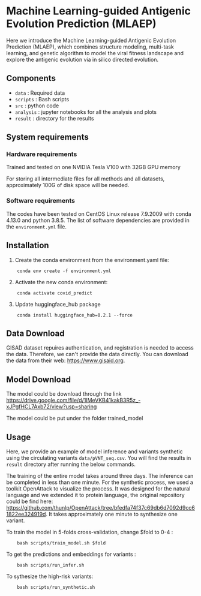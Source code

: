 # Machine Learning-guided Antigenic Evolution Prediction (MLAEP)

Here we introduce the Machine Learning-guided Antigenic Evolution Prediction (MLAEP), which combines structure modeling, multi-task learning, and genetic algorithm to model the viral fitness landscape and explore the antigenic evolution via in silico directed evolution.

## Components
- `data` :  Required data
- `scripts` : Bash scripts
- `src` : python code 
- `analysis` : jupyter notebooks for all the analysis and plots
- `result` : directory for the results


## System requirements
### Hardware requirements
Trained and tested on one NVIDIA Tesla V100 with 32GB GPU memory  

For storing all intermediate files for all methods and all datasets, approximately 100G of disk space will be needed.

### Software requirements

The codes have been tested on CentOS Linux release 7.9.2009 with conda 4.13.0 and python 3.8.5. The list of software dependencies are provided in the `environment.yml` file.


## Installation

1. Create the conda environment from the environment.yaml file:
```
    conda env create -f environment.yml
```

2. Activate the new conda environment:
```
    conda activate covid_predict
```
3. Update huggingface_hub package
```
    conda install huggingface_hub=0.2.1 --force
```
## Data Download
GISAD dataset repuires authentication, and registration is needed to access the data. Therefore, we can't provide the data directly. You can download the data from their web: https://www.gisaid.org. 

## Model Download

The model could be download through the link https://drive.google.com/file/d/1IMeVKB41kakB3R5z_-xJPgfHCL7Axb72/view?usp=sharing

The model could be put under the folder trained_model 

## Usage
Here, we provide an example of model inference and variants synthetic using the circulating variants `data/pVNT_seq.csv`. You will find the results in `result` directory after running the below commands.

The training of the entire model takes around three days. The inference can be completed in less than one minute. For the synthetic process, we used a toolkit OpenAttack to visualize the process. It was designed for the natural language and we extended it to protein language, the original repository could be find here: https://github.com/thunlp/OpenAttack/tree/bfedfa74f37c69db6d7092d9cc61822ee324919d. It takes approximately one minute to synthesize one variant. 

To train the model in 5-folds cross-validation, change $fold to 0-4 :
```
    bash scripts/train_model.sh $fold
```
To get the predictions and embeddings for variants :

```
    bash scripts/run_infer.sh
```


To sythesize the high-risk variants:
```
    bash scripts/run_synthetic.sh
```

